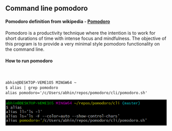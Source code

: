 ## Command line pomodoro

#### Pomodoro definition from wikipedia - [Pomodoro](https://en.wikipedia.org/wiki/Pomodoro_Technique)

Pomodoro is a productivity technique where the intention is to work for short durations of time with intense focus and mindfulness. The objective of this program is to provide a very minimal style pomodoro functionality on the command line. 

#### How to run pomodoro

```shellscript


abhin@DESKTOP-VEME1O5 MINGW64 ~
$ alias | grep pomodoro
alias pomodoro='/c/Users/abhin/repos/pomodoro/cli/pomodoro.sh'

```

![pomodoro alias](https://github.com/abhineetz/pomodoro/blob/master/cli/resources/images/pomodoro-alias.png)

